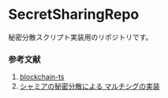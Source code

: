 # SecretSharingRepo
秘密分散スクリプト実装用のリポジトリです。


### 参考文献
1. [blockchain-ts
](https://github.com/mashharuki/blockchain-ts?organization=mashharuki&organization=mashharuki)
2. [シャミアの秘密分散による マルチシグの実装](https://block-chain.jp/others/shamir-secret-sharing/)
